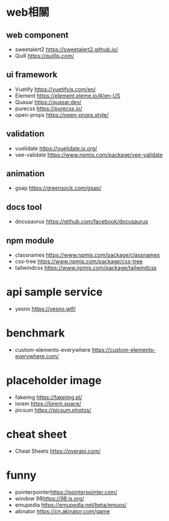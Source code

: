 # web相關

## web component
- sweetalert2 <https://sweetalert2.github.io/>
- Quill <https://quilljs.com/>


## ui framework
- Vuetify <https://vuetifyjs.com/en/>
- Element <https://element.eleme.io/#/en-US>
- Quasar <https://quasar.dev/>
- purecss <https://purecss.io/>
- open-props <https://open-props.style/>


## validation
- vuelidate <https://vuelidate.js.org/>
- vee-validate <https://www.npmjs.com/package/vee-validate>

## animation
- gsap <https://greensock.com/gsap/>


## docs tool
- docusaurus <https://github.com/facebook/docusaurus>

## npm module
- classnames <https://www.npmjs.com/package/classnames>
- css-tree <https://www.npmjs.com/package/css-tree>
- tailwindcss <https://www.npmjs.com/package/tailwindcss>

# api sample service

- yesno <https://yesno.wtf/>

# benchmark
- custom-elements-everywhere <https://custom-elements-everywhere.com/>

# placeholder image
- fakeimg <https://fakeimg.pl/>
- lorem <https://lorem.space/>
- picsum <https://picsum.photos/>

# cheat sheet
- Cheat Sheets <https://overapi.com/>

# funny
- pointerpointer<https://pointerpointer.com/>
- window 98<https://98.js.org/>
- emupedia https://emupedia.net/beta/emuos/
- akinator <https://cn.akinator.com/game>
